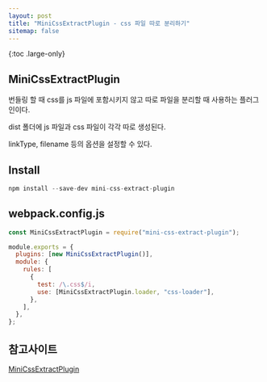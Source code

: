 ```yaml
---
layout: post
title: "MiniCssExtractPlugin - css 파일 따로 분리하기"
sitemap: false
---
```


{:toc .large-only}

## MiniCssExtractPlugin

번들링 할 때 css를 js 파일에 포함시키지 않고 따로 파일을 분리할 때 사용하는 플러그인이다.

dist 폴더에 js 파일과 css 파일이 각각 따로 생성된다.

linkType, filename 등의 옵션을 설정할 수 있다.

## Install

```js
npm install --save-dev mini-css-extract-plugin
```

## webpack.config.js

```js
const MiniCssExtractPlugin = require("mini-css-extract-plugin");

module.exports = {
  plugins: [new MiniCssExtractPlugin()],
  module: {
    rules: [
      {
        test: /\.css$/i,
        use: [MiniCssExtractPlugin.loader, "css-loader"],
      },
    ],
  },
};
```

## 참고사이트

[MiniCssExtractPlugin](https://webpack.js.org/plugins/mini-css-extract-plugin/)

